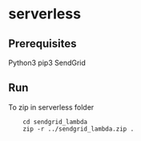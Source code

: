 # serverless

## Prerequisites
Python3
pip3
SendGrid


## Run
To zip in serverless folder

```
    cd sendgrid_lambda
    zip -r ../sendgrid_lambda.zip .
```